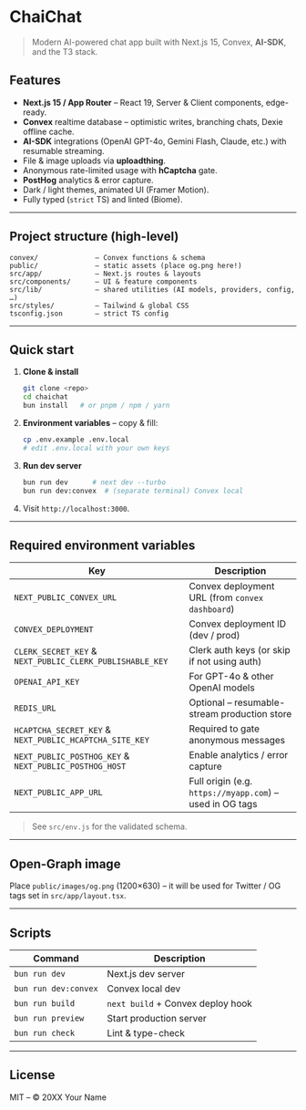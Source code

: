# ChaiChat

> Modern AI-powered chat app built with Next.js 15, Convex, **AI-SDK**, and the T3 stack.

## Features

* **Next.js 15 / App Router** – React 19, Server & Client components, edge-ready.
* **Convex** realtime database – optimistic writes, branching chats, Dexie offline cache.
* **AI-SDK** integrations (OpenAI GPT-4o, Gemini Flash, Claude, etc.) with resumable streaming.
* File & image uploads via **uploadthing**.
* Anonymous rate-limited usage with **hCaptcha** gate.
* **PostHog** analytics & error capture.
* Dark / light themes, animated UI (Framer Motion).
* Fully typed (`strict` TS) and linted (Biome).

---

## Project structure (high-level)

```
convex/              – Convex functions & schema
public/              – static assets (place og.png here!)
src/app/             – Next.js routes & layouts
src/components/      – UI & feature components
src/lib/             – shared utilities (AI models, providers, config, …)
src/styles/          – Tailwind & global CSS
tsconfig.json        – strict TS config
```

---

## Quick start

1. **Clone & install**

   ```bash
   git clone <repo>
   cd chaichat
   bun install   # or pnpm / npm / yarn
   ```

2. **Environment variables** – copy & fill:

   ```bash
   cp .env.example .env.local
   # edit .env.local with your own keys
   ```

3. **Run dev server**

   ```bash
   bun run dev      # next dev --turbo
   bun run dev:convex  # (separate terminal) Convex local
   ```

4. Visit `http://localhost:3000`.

---

## Required environment variables

| Key | Description |
|-----|-------------|
| `NEXT_PUBLIC_CONVEX_URL` | Convex deployment URL (from `convex dashboard`) |
| `CONVEX_DEPLOYMENT`      | Convex deployment ID (dev / prod) |
| `CLERK_SECRET_KEY` & `NEXT_PUBLIC_CLERK_PUBLISHABLE_KEY` | Clerk auth keys (or skip if not using auth) |
| `OPENAI_API_KEY`         | For GPT-4o & other OpenAI models |
| `REDIS_URL`              | Optional – resumable-stream production store |
| `HCAPTCHA_SECRET_KEY` & `NEXT_PUBLIC_HCAPTCHA_SITE_KEY` | Required to gate anonymous messages |
| `NEXT_PUBLIC_POSTHOG_KEY` & `NEXT_PUBLIC_POSTHOG_HOST` | Enable analytics / error capture |
| `NEXT_PUBLIC_APP_URL`    | Full origin (e.g. `https://myapp.com`) – used in OG tags |

> See `src/env.js` for the validated schema.

---

## Open-Graph image

Place `public/images/og.png` (1200×630) – it will be used for Twitter / OG tags set in `src/app/layout.tsx`.

---

## Scripts

| Command | Description |
|---------|-------------|
| `bun run dev`    | Next.js dev server |
| `bun run dev:convex` | Convex local dev |
| `bun run build`  | `next build` + Convex deploy hook |
| `bun run preview`| Start production server |
| `bun run check`  | Lint & type-check |

---

## License

MIT – © 20XX Your Name
